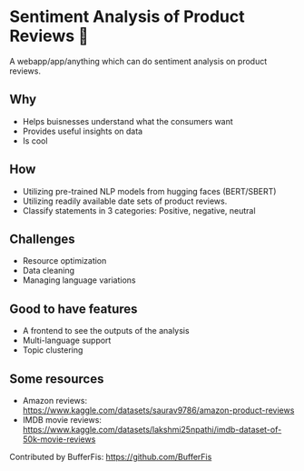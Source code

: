 # Sentiment Analysis of Product Reviews 🌟

A webapp/app/anything which can do sentiment analysis on product reviews.

## Why

- Helps buisnesses understand what the consumers want
- Provides useful insights on data
- Is cool

## How

- Utilizing pre-trained NLP models from hugging faces (BERT/SBERT)
- Utilizing readily available date sets of product reviews.
- Classify statements in 3 categories: Positive, negative, neutral

## Challenges

- Resource optimization
- Data cleaning
- Managing language variations

## Good to have features

- A frontend to see the outputs of the analysis
- Multi-language support
- Topic clustering

## Some resources

- Amazon reviews: https://www.kaggle.com/datasets/saurav9786/amazon-product-reviews
- IMDB movie reviews: https://www.kaggle.com/datasets/lakshmi25npathi/imdb-dataset-of-50k-movie-reviews

Contributed by BufferFis: https://github.com/BufferFis
